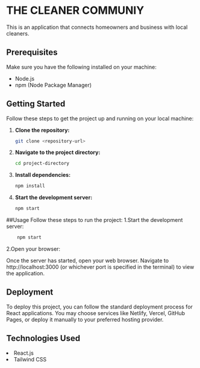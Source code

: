 # THE CLEANER COMMUNIY

This is an application that connects homeowners and business with local cleaners.

## Prerequisites

Make sure you have the following installed on your machine:

- Node.js
- npm (Node Package Manager)

## Getting Started

Follow these steps to get the project up and running on your local machine:

1. **Clone the repository:**

    ```bash
    git clone <repository-url>
    ```

2. **Navigate to the project directory:**

    ```bash
    cd project-directory
    ```

3. **Install dependencies:**

    ```bash
    npm install
    ```

4. **Start the development server:**

    ```bash
    npm start
    ```

##Usage
Follow these steps to run the project:
1.Start the development server:

```bash
    npm start
```
2.Open your browser:

Once the server has started, open your web browser.
Navigate to http://localhost:3000 (or whichever port is specified in the terminal) to view the application.


## Deployment
To deploy this project, you can follow the standard deployment process for React applications. You may choose services like Netlify, Vercel, GitHub Pages, or deploy it manually to your preferred hosting provider.

## Technologies Used
<li>React.js</li>
<li>Tailwind CSS

